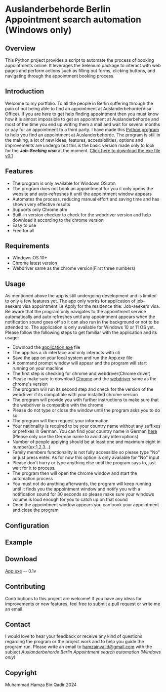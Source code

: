 # Auslanderbehorde Berlin Appointment search automation (Windows only)

## Overview

This Python project provides a script to automate the process of booking appointments online. It leverages the Selenium package to interact with web pages and perform actions such as filling out forms, clicking buttons, and navigating through the appointment booking process.

## Introduction

Welcome to my portfolio. To all the people in Berlin suffering through the pain of not being able to find an appointment at Auslanderbehorde(Visa Office). If you are here to get help finding appointment then you must know how it is almost impossible to get an appointment at Auslanderbehorde and most of the time you end up writing them a mail and wait for several months or pay for an appointment to a third party. I have made this [Python program](#download) to help you find an appointment at Auslanderbehorde. The program is still in the making, a lot of new ideas, features, accessibilities, options and improvements are undergo but this is the basic version made only to look for the ***Job-Seeking visa*** at the moment.
[Click here to download the exe file v0.1](#download)

## Features

- The program is only available for Windows OS atm
- The program does not book an appointment for you it only opens the website and auto-refreshes it until the appointment window appears
- Automates the process, reducing manual effort and saving time and has shown very effective results
- Supports only Chrome atm
- Built-in version checker to check for the webdriver version and help download it according to the chrome version
- Easy to use
- Free for all

## Requirements

- Windows OS 10+
- Chrome latest version
- Webdriver same as the chrome version(First three numbers)

## Usage

As mentioned above the app is still undergoing development and is limited to only a few features yet. The app only works for application of job-seekers visa appointment i.e Apply for the residence title: Job-seekers visa. Be aware that the program only navigates to the appointment service automatically and auto refreshes until any appointment appears when the notification sound goes off so it can also run in the background or not to be attended to.
The application is only available for Windows 10 or 11 OS yet. Please follow the following steps to get familiar with the application and its usage:

- Download the [application.exe](#download) file
- The app has a cli interface and only interacts with cli
- Save the app on your local system and run the App.exe file
- A command prompt window will appear and the program will start running on your machine
- The first step is checking for chrome and webdriver(Chrome driver)
- Please make sure to download [Chrome](https://www.google.com/chrome/) and the [webdriver](https://chromedriver.chromium.org/downloads) same as the chrome's version
- The program will run its second step and check for the version of the webdriver if its compatible with your installed chrome version
- The program will provide you with further instructions to make sure that the webdriver is compatible with the chrome
- Please do not type or close the window until the program asks you to do so
- The program will then request your information
- Your nationality is required to be your country name without any suffixes or prefixes in German. You can find your country name in German [here](https://www.nationsonline.org/oneworld/countrynames_german.htm) (Please only use the German name to avoid any interruptions)
- Number of people applying should be at least one and maximum eight in number(ex:1,2,3...)
- Family members functionality is not fully accessible so please type "No" or just press enter. As for now this option is only available for "No" input
- Please don't hurry or type anything else until the program says to, just wait for it to process.
- The program then will open the chrome window and start the automation process
- You must not do anything afterwards, the program will keep running until it finds you the appointment window and notify you with a notification sound for 30 seconds so please make sure your windows volume is loud enough for you to catch up on that sound
- Once the appointment window appears you can book your appointment and close the program


## Configuration



## Example

## Download
[App.exe](https://github.com/hamzainvalid/residence-permit-appointment/raw/dev/App/App.exe) -- 0.1v

## Contributing

Contributions to this project are welcome! If you have any ideas for improvements or new features, feel free to submit a pull request or write me an email.

## Contact

I would love to hear your feedback or receive any kind of questions regarding the program or the project work and to help you guide the program run. Please write an email to hamzainvalid@gmail.com with the subject *Auslanderbehorde Berlin Appointment search automation (Windows only)*

## Copyright

Muhammad Hamza Bin Qadir 2024
